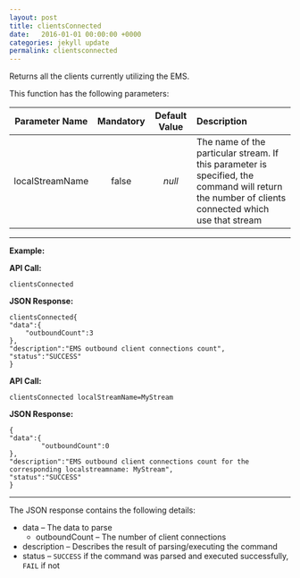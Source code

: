 ```yaml
---
layout: post
title: clientsConnected
date:   2016-01-01 00:00:00 +0000
categories: jekyll update
permalink: clientsconnected
---
```


Returns all the clients currently utilizing the EMS.

This function has the following parameters:

| **Parameter Name** | **Mandatory** | **Default Value** | **Description**                          |
| :----------------: | :-----------: | :---------------: | :--------------------------------------- |
|  localStreamName   |     false     |      *null*       | The name of the particular stream. If this parameter is specified, the command will return the number of clients connected which use that stream |

------

**Example:**

**API Call:**

``` 
clientsConnected
```

**JSON Response:**

``` 
clientsConnected{
"data":{
    "outboundCount":3
},
"description":"EMS outbound client connections count",
"status":"SUCCESS"
}
```

**API Call:**

``` 
clientsConnected localStreamName=MyStream
```

**JSON Response:**

``` 
{
"data":{
		"outboundCount":0
},
"description":"EMS outbound client connections count for the corresponding localstreamname: MyStream",
"status":"SUCCESS"
}
```

------

The JSON response contains the following details:

- data – The data to parse
  - outboundCount – The number of client connections
- description – Describes the result of parsing/executing the command
- status – `SUCCESS` if the command was parsed and executed successfully, `FAIL` if not
